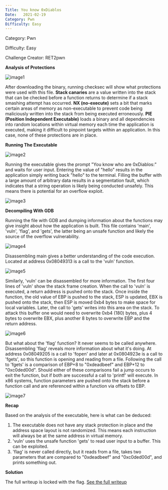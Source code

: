 ```yaml
---
Title: You know 0xDiablos
Date:   2021-02-19
Category: Pwn
Difficulty: Easy
---
```


Category: Pwn

Difficulty: Easy

Challenge Creator: RET2pwn


**Analysis of Protections**

![image1](./images/Picture2.png)

After downloading the binary, running checksec will show what protections were used with this file. **Stack canaries** are a value written into the stack that can be checked before a function returns to determine if a stack smashing attempt has occurred. **NX (no-execute)** sets a bit that marks certain areas of memory as non-executable to prevent code being maliciously written into the stack from being executed erroneously. **PIE (Position Independent Executable)** loads a binary and all dependencies into random locations within virtual memory each time the application is executed, making it difficult to pinpoint targets within an application. In this case, none of these protections are in place.

**Running The Executable**

![image2](./images/Picture3.png)

Running the executable gives the prompt &quot;You know who are 0xDiablos:&quot; and waits for user input. Entering the value of &quot;hello&quot; results in the application simply writing back &quot;hello&quot; to the terminal. Filling the buffer with a large amount of arbitrary data results in a segmentation fault, which indicates that a string operation is likely being conducted unsafely. This means there is potential for an overflow exploit.

![image3](./images/Picture4.png)

**Decompiling With GDB**

Running the file with GDB and dumping information about the functions may give insight about how the application is built. This file contains &#39;main&#39;, &#39;vuln&#39;, &#39;flag&#39;, and &#39;gets&#39;, the latter being an unsafe function and likely the source of the overflow vulnerability.

![image4](./images/Picture5.png)

Disassembling main gives a better understanding of the code execution. Located at address 0x08049313 is a call to the &#39;vuln&#39; function.

![image5](./images/Picture6.png)

Similarly, &#39;vuln&#39; can be disassembled for more information. The first four lines of &#39;vuln&#39; show the stack frame creation. When the call to &#39;vuln&#39; is executed, a return address is pushed onto the stack. Once inside the function, the old value of EBP is pushed to the stack, ESP is updated, EBX is pushed onto the stack, then ESP is moved 0xb4 bytes to make space for local variables. Later, the call to &#39;gets&#39; writes into this area on the stack. To attack this buffer one would need to overwrite 0xb4 (180) bytes, plus 4 bytes to overwrite EBX, plus another 8 bytes to overwrite EBP and the return address.

![image6](./images/Picture7.png)

But what about the &#39;flag&#39; function? It never seems to be called anywhere. Disassembling &#39;flag&#39; reveals more information about what it&#39;s doing. At address 0x08049205 is a call to &#39;fopen&#39; and later at 0x0804923e is a call to &#39;fgets&#39;, so this function is opening and reading from a file. Following the call to &#39;fgets&#39; is a comparison of EBP+8 to &quot;0xdeadbeef&quot; and EBP+12 to &quot;0xc0ded00d&quot;. Should either of these comparisons fail a jump occurs to exit the function, but if both are successful a call to &#39;printf&#39; will execute. In x86 systems, function parameters are pushed onto the stack before a function call and are referenced within a function via offsets to EBP.

![image7](./images/Picture8.png)

**Recap**

Based on the analysis of the executable, here is what can be deduced:

1. The executable does not have any stack protection in place and the address space layout is not randomized. This means each instruction will always be at the same address in virtual memory.
2. &#39;vuln&#39; uses the unsafe function &#39;gets&#39; to read user input to a buffer. This can be exploited.
3. &#39;flag&#39; is never called directly, but it reads from a file, takes two parameters that are compared to &quot;0xdeadbeef&quot; and &quot;0xc0ded00d&quot;, and prints something out.

**Solution**

The full writeup is locked with the flag. [See the full writeup][writeup_url]

[writeup_url]: ./You%20know%200xDiablos.pdf
